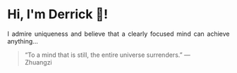 # Hi, I'm Derrick 👋!
<p align="justify">I admire uniqueness and believe that a clearly focused mind can achieve anything...</p> 
<!-- #quote-start -->
<blockquote>&ldquo;To a mind that is still, the entire universe surrenders.&rdquo; &mdash; <footer>Zhuangzi</footer></blockquote>
<!-- #quote-end -->
